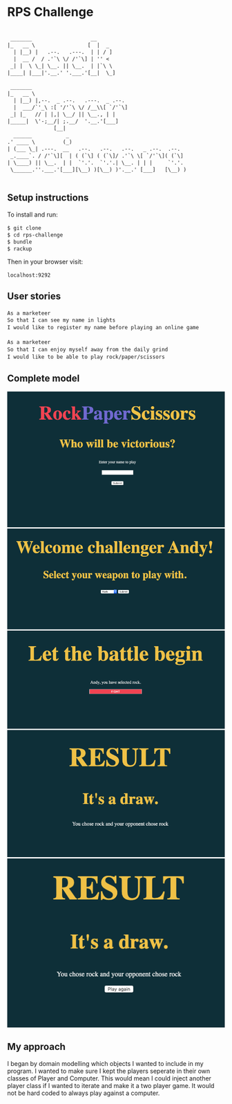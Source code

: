 # RPS Challenge

```

 _______                   __                              
|_   __ \                 [  |  _                          
  | |__) |   .--.   .---.  | | / ]                         
  |  __ /  / .'`\ \/ /'`\] | '' <                          
 _| |  \ \_| \__. || \__.  | |`\ \                         
|____| |___|'.__.' '.___.'[__|  \_]                        
                                                           
 _______                                                   
|_   __ \                                                  
  | |__) |,--.  _ .--.   .---.  _ .--.                     
  |  ___/`'_\ :[ '/'`\ \/ /__\\[ `/'`\]                    
 _| |_   // | |,| \__/ || \__., | |                        
|_____|  \'-;__/| ;.__/  '.__.'[___]                       
               [__|                                        
  ______           _                                       
.' ____ \         (_)                                      
| (___ \_| .---.  __   .--.   .--.   .--.   _ .--.  .--.   
 _.____`. / /'`\][  | ( (`\] ( (`\]/ .'`\ \[ `/'`\]( (`\]  
| \____) || \__.  | |  `'.'.  `'.'.| \__. | | |     `'.'.  
 \______.''.___.'[___][\__) )[\__) )'.__.' [___]   [\__) ) 
                                                           

```
## Setup instructions

To install and run:

```
$ git clone
$ cd rps-challenge
$ bundle
$ rackup
```

Then in your browser visit:   
```
localhost:9292
```



## User stories

```sh
As a marketeer
So that I can see my name in lights
I would like to register my name before playing an online game

As a marketeer
So that I can enjoy myself away from the daily grind
I would like to be able to play rock/paper/scissors
```

## Complete model

![alt text](https://github.com/jonesandy/learning-goals/blob/master/week3/_imgs/rps-1.png "Input name")    
![alt text](https://github.com/jonesandy/learning-goals/blob/master/week3/_imgs/rps-2.png "Show name")    
![alt text](https://github.com/jonesandy/learning-goals/blob/master/week3/_imgs/rps-3.png "Select weapon")    
![alt text](https://github.com/jonesandy/learning-goals/blob/master/week3/_imgs/rps-4.png "Fight")    
![alt text](https://github.com/jonesandy/learning-goals/blob/master/week3/_imgs/rps-5.png "Outcome")    

## My approach

I began by domain modelling which objects I wanted to include in my program. I wanted to make sure I kept the players seperate in their own classes of Player and Computer. This would mean I could inject another player class if I wanted to iterate and make it a two player game. It would not be hard coded to always play against a computer.


